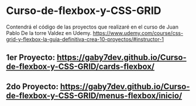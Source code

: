 # Curso-de-flexbox-y-CSS-GRID
Contendrá el código de las proyectos que realizaré en el curso de Juan Pablo De la torre Valdez en Udemy.
https://www.udemy.com/course/css-grid-y-flexbox-la-guia-definitiva-crea-10-proyectos/#instructor-1

## 1er Proyecto: https://gaby7dev.github.io/Curso-de-flexbox-y-CSS-GRID/cards-flexbox/

## 2do Proyecto: https://gaby7dev.github.io/Curso-de-flexbox-y-CSS-GRID/menus-flexbox/inicio/ 
